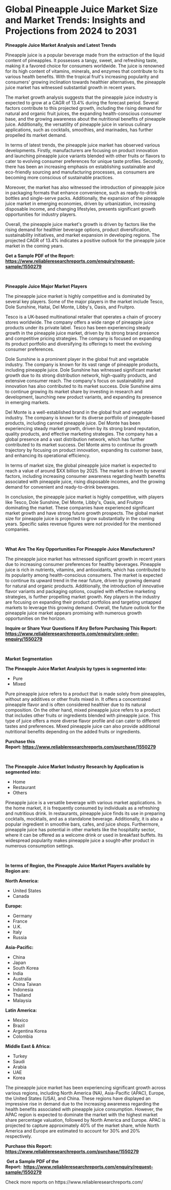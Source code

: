 <p><h1>Global Pineapple Juice Market Size and Market Trends: Insights and Projections from 2024 to 2031</h1></p><p><strong>Pineapple Juice Market Analysis and Latest Trends</strong></p>
<p><p>Pineapple juice is a popular beverage made from the extraction of the liquid content of pineapples. It possesses a tangy, sweet, and refreshing taste, making it a favored choice for consumers worldwide. The juice is renowned for its high content of vitamins, minerals, and enzymes that contribute to its various health benefits. With the tropical fruit's increasing popularity and consumers' growing inclination towards healthier alternatives, the pineapple juice market has witnessed substantial growth in recent years.</p><p>The market growth analysis suggests that the pineapple juice industry is expected to grow at a CAGR of 13.4% during the forecast period. Several factors contribute to this projected growth, including the rising demand for natural and organic fruit juices, the expanding health-conscious consumer base, and the growing awareness about the nutritional benefits of pineapple juice. Additionally, the versatility of pineapple juice in various culinary applications, such as cocktails, smoothies, and marinades, has further propelled its market demand.</p><p>In terms of latest trends, the pineapple juice market has observed various developments. Firstly, manufacturers are focusing on product innovation and launching pineapple juice variants blended with other fruits or flavors to cater to evolving consumer preferences for unique taste profiles. Secondly, there has been an increasing emphasis on establishing sustainable and eco-friendly sourcing and manufacturing processes, as consumers are becoming more conscious of sustainable practices.</p><p>Moreover, the market has also witnessed the introduction of pineapple juice in packaging formats that enhance convenience, such as ready-to-drink bottles and single-serve packs. Additionally, the expansion of the pineapple juice market in emerging economies, driven by urbanization, increasing disposable income, and changing lifestyles, presents significant growth opportunities for industry players.</p><p>Overall, the pineapple juice market's growth is driven by factors like the rising demand for healthier beverage options, product diversification, sustainability initiatives, and market expansion in developing regions. The projected CAGR of 13.4% indicates a positive outlook for the pineapple juice market in the coming years.</p></p>
<p><strong>Get a Sample PDF of the Report:&nbsp; <a href="https://www.reliableresearchreports.com/enquiry/request-sample/1550279">https://www.reliableresearchreports.com/enquiry/request-sample/1550279</a></strong></p>
<p>&nbsp;</p>
<p><strong>Pineapple Juice Major Market Players</strong></p>
<p><p>The pineapple juice market is highly competitive and is dominated by several key players. Some of the major players in the market include Tesco, Dole Sunshine, Haitai, Del Monte, Libby's, Oasis, and Fruitpro.</p><p>Tesco is a UK-based multinational retailer that operates a chain of grocery stores worldwide. The company offers a wide range of pineapple juice products under its private label. Tesco has been experiencing steady growth in the pineapple juice market, driven by its strong brand presence and competitive pricing strategies. The company is focused on expanding its product portfolio and diversifying its offerings to meet the evolving consumer preferences.</p><p>Dole Sunshine is a prominent player in the global fruit and vegetable industry. The company is known for its vast range of pineapple products, including pineapple juice. Dole Sunshine has witnessed significant market growth due to its strong distribution network, high-quality products, and extensive consumer reach. The company's focus on sustainability and innovation has also contributed to its market success. Dole Sunshine aims to continue growing its market share by investing in research and development, launching new product variants, and expanding its presence in emerging markets.</p><p>Del Monte is a well-established brand in the global fruit and vegetable industry. The company is known for its diverse portfolio of pineapple-based products, including canned pineapple juice. Del Monte has been experiencing steady market growth, driven by its strong brand reputation, quality products, and effective marketing strategies. The company has a global presence and a vast distribution network, which has further contributed to its market success. Del Monte aims to continue its growth trajectory by focusing on product innovation, expanding its customer base, and enhancing its operational efficiency.</p><p>In terms of market size, the global pineapple juice market is expected to reach a value of around $XX billion by 2025. The market is driven by several factors, including increasing consumer awareness regarding health benefits associated with pineapple juice, rising disposable incomes, and the growing demand for convenient and ready-to-drink beverages.</p><p>In conclusion, the pineapple juice market is highly competitive, with players like Tesco, Dole Sunshine, Del Monte, Libby's, Oasis, and Fruitpro dominating the market. These companies have experienced significant market growth and have strong future growth prospects. The global market size for pineapple juice is projected to grow substantially in the coming years. Specific sales revenue figures were not provided for the mentioned companies.</p></p>
<p>&nbsp;</p>
<p><strong>What Are The Key Opportunities For Pineapple Juice Manufacturers?</strong></p>
<p><p>The pineapple juice market has witnessed significant growth in recent years due to increasing consumer preferences for healthy beverages. Pineapple juice is rich in nutrients, vitamins, and antioxidants, which has contributed to its popularity among health-conscious consumers. The market is expected to continue its upward trend in the near future, driven by growing demand for natural and organic products. Additionally, the introduction of innovative flavor variants and packaging options, coupled with effective marketing strategies, is further propelling market growth. Key players in the industry are focusing on expanding their product portfolios and targeting untapped markets to leverage this growing demand. Overall, the future outlook for the pineapple juice market appears promising with numerous growth opportunities on the horizon.</p></p>
<p><strong>Inquire or Share Your Questions If Any Before Purchasing This Report: <a href="https://www.reliableresearchreports.com/enquiry/pre-order-enquiry/1550279">https://www.reliableresearchreports.com/enquiry/pre-order-enquiry/1550279</a></strong></p>
<p>&nbsp;</p>
<p><strong>Market Segmentation</strong></p>
<p><strong>The Pineapple Juice Market Analysis by types is segmented into:</strong></p>
<p><ul><li>Pure</li><li>Mixed</li></ul></p>
<p><p>Pure pineapple juice refers to a product that is made solely from pineapples, without any additives or other fruits mixed in. It offers a concentrated pineapple flavor and is often considered healthier due to its natural composition. On the other hand, mixed pineapple juice refers to a product that includes other fruits or ingredients blended with pineapple juice. This type of juice offers a more diverse flavor profile and can cater to different tastes and preferences. Mixed pineapple juice can also provide additional nutritional benefits depending on the added fruits or ingredients.</p></p>
<p><strong>Purchase this Report:&nbsp;<a href="https://www.reliableresearchreports.com/purchase/1550279">https://www.reliableresearchreports.com/purchase/1550279</a></strong></p>
<p>&nbsp;</p>
<p><strong>The Pineapple Juice Market Industry Research by Application is segmented into:</strong></p>
<p><ul><li>Home</li><li>Restaurant</li><li>Others</li></ul></p>
<p><p>Pineapple juice is a versatile beverage with various market applications. In the home market, it is frequently consumed by individuals as a refreshing and nutritious drink. In restaurants, pineapple juice finds its use in preparing cocktails, mocktails, and as a standalone beverage. Additionally, it is also a popular ingredient in smoothie bars, cafes, and juice shops. Furthermore, pineapple juice has potential in other markets like the hospitality sector, where it can be offered as a welcome drink or used in breakfast buffets. Its widespread popularity makes pineapple juice a sought-after product in numerous consumption settings.</p></p>
<p>&nbsp;</p>
<p><strong>In terms of Region, the Pineapple Juice Market Players available by Region are:</strong></p>
<p>
    <p> <strong> North America: </strong>
        <ul>
            <li>United States</li>
            <li>Canada</li>
        </ul>
        </p> 
    <p> <strong> Europe: </strong>
        <ul>
            <li>Germany</li>
            <li>France</li>
            <li>U.K.</li>
            <li>Italy</li>
            <li>Russia</li>
        </ul>
        </p> 
    <p> <strong> Asia-Pacific: </strong>
        <ul>
            <li>China</li>
            <li>Japan</li>
            <li>South Korea</li>
            <li>India</li>
            <li>Australia</li>
            <li>China Taiwan</li>
            <li>Indonesia</li>
            <li>Thailand</li>
            <li>Malaysia</li>
        </ul>
        </p> 
    <p> <strong> Latin America: </strong>
        <ul>
            <li>Mexico</li>
            <li>Brazil</li>
            <li>Argentina Korea</li>
            <li>Colombia</li>
        </ul>
        </p> 
    <p> <strong> Middle East & Africa: </strong>
        <ul>
            <li>Turkey</li>
            <li>Saudi</li>
            <li>Arabia</li>
            <li>UAE</li>
            <li>Korea</li>
        </ul>
    </p>
    </p>
<p><p>The pineapple juice market has been experiencing significant growth across various regions, including North America (NA), Asia-Pacific (APAC), Europe, the United States (USA), and China. These regions have displayed an impressive rise in demand due to the increasing awareness regarding the health benefits associated with pineapple juice consumption. However, the APAC region is expected to dominate the market with the highest market share percentage valuation, followed by North America and Europe. APAC is projected to capture approximately 40% of the market share, while North America and Europe are estimated to account for 30% and 20% respectively.</p></p>
<p><strong>Purchase this Report: <a href="https://www.reliableresearchreports.com/purchase/1550279">https://www.reliableresearchreports.com/purchase/1550279</a></strong></p>
<p>&nbsp;<strong>Get a Sample PDF of the Report:&nbsp;&nbsp;<a href="https://www.reliableresearchreports.com/enquiry/request-sample/1550279">https://www.reliableresearchreports.com/enquiry/request-sample/1550279</a></strong></p>
<p><strong></strong></p>
<p>Check more reports on https://www.reliableresearchreports.com/</p>